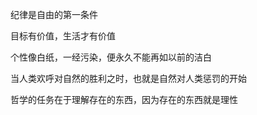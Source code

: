 纪律是自由的第一条件

目标有价值，生活才有价值

个性像白纸，一经污染，便永久不能再如以前的洁白

当人类欢呼对自然的胜利之时，也就是自然对人类惩罚的开始

哲学的任务在于理解存在的东西，因为存在的东西就是理性
